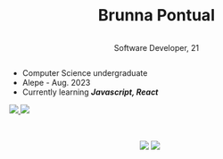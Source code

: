 
<div id="user-content-toc">
  <ul align="center">
    <summary><h1 style="display: inline-block">Brunna Pontual</h1></summary>
    <p style="display: inline-block">Software Developer,  21</p>
</div>
    
* Computer Science undergraduate
* Alepe - Aug. 2023
* Currently learning ***Javascript, React***

</div>
 
<div align="justify"> 
  <a href="mailto:brunnapontual410@gmail.com">
    <img src="https://img.shields.io/badge/Gmail-333333?style=for-the-badge&logo=gmail&logoColor=red" />
  </a>
  <a href="https://www.linkedin.com/in/brunnapontual977/" target="_blank">
    <img src="https://img.shields.io/badge/LinkedIn-0077B5?style=for-the-badge&logo=linkedin&logoColor=white" target="_blank" />
  </a>
</div>
<h2 align="center"></h2>
<br/>
<div align="center">
    <img src="https://skillicons.dev/icons?i=java,python,html,css,bootstrap,django,react,javascript" />
    <img src="https://skillicons.dev/icons?i=selenium,vscode,figma,github" /><br>
</div>




